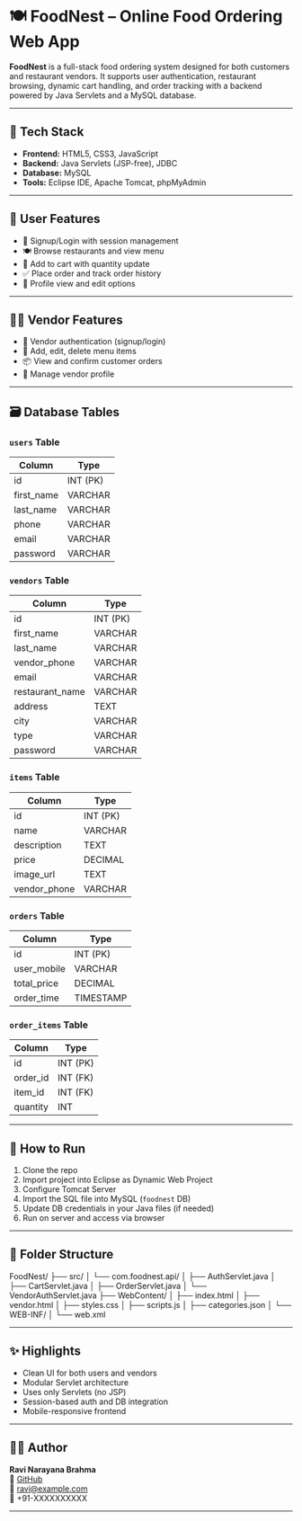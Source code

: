 
# 🍽️ FoodNest – Online Food Ordering Web App

**FoodNest** is a full-stack food ordering system designed for both customers and restaurant vendors. It supports user authentication, restaurant browsing, dynamic cart handling, and order tracking with a backend powered by Java Servlets and a MySQL database.

---

## 🔧 Tech Stack

- **Frontend:** HTML5, CSS3, JavaScript
- **Backend:** Java Servlets (JSP-free), JDBC
- **Database:** MySQL
- **Tools:** Eclipse IDE, Apache Tomcat, phpMyAdmin

---

## 👤 User Features

- 🔐 Signup/Login with session management
- 🍽️ Browse restaurants and view menu
- 🛒 Add to cart with quantity update
- ✅ Place order and track order history
- 👤 Profile view and edit options

---

## 🧑‍🍳 Vendor Features

- 🔐 Vendor authentication (signup/login)
- 🍱 Add, edit, delete menu items
- 📦 View and confirm customer orders
- 👤 Manage vendor profile

---

## 🗃️ Database Tables

### `users` Table
| Column        | Type     |
|---------------|----------|
| id            | INT (PK) |
| first_name    | VARCHAR  |
| last_name     | VARCHAR  |
| phone         | VARCHAR  |
| email         | VARCHAR  |
| password      | VARCHAR  |

### `vendors` Table
| Column         | Type     |
|----------------|----------|
| id             | INT (PK) |
| first_name     | VARCHAR  |
| last_name      | VARCHAR  |
| vendor_phone   | VARCHAR  |
| email          | VARCHAR  |
| restaurant_name| VARCHAR  |
| address        | TEXT     |
| city           | VARCHAR  |
| type           | VARCHAR  |
| password       | VARCHAR  |

### `items` Table
| Column        | Type     |
|---------------|----------|
| id            | INT (PK) |
| name          | VARCHAR  |
| description   | TEXT     |
| price         | DECIMAL  |
| image_url     | TEXT     |
| vendor_phone  | VARCHAR  |

### `orders` Table
| Column        | Type     |
|---------------|----------|
| id            | INT (PK) |
| user_mobile   | VARCHAR  |
| total_price   | DECIMAL  |
| order_time    | TIMESTAMP|

### `order_items` Table
| Column     | Type     |
|------------|----------|
| id         | INT (PK) |
| order_id   | INT (FK) |
| item_id    | INT (FK) |
| quantity   | INT      |

---

## 🚀 How to Run

1. Clone the repo
2. Import project into Eclipse as Dynamic Web Project
3. Configure Tomcat Server
4. Import the SQL file into MySQL (`foodnest` DB)
5. Update DB credentials in your Java files (if needed)
6. Run on server and access via browser

---

## 📂 Folder Structure



FoodNest/
├── src/
│   └── com.foodnest.api/
│       ├── AuthServlet.java
│       ├── CartServlet.java
│       ├── OrderServlet.java
│       └── VendorAuthServlet.java
├── WebContent/
│   ├── index.html
│   ├── vendor.html
│   ├── styles.css
│   ├── scripts.js
│   ├── categories.json
│   └── WEB-INF/
│       └── web.xml



---

## ✨ Highlights

- Clean UI for both users and vendors
- Modular Servlet architecture
- Uses only Servlets (no JSP)
- Session-based auth and DB integration
- Mobile-responsive frontend

---

## 🙋‍♂️ Author

**Ravi Narayana Brahma**  
🔗 [GitHub](https://github.com/yourusername)  
📧 ravi@example.com  
📱 +91-XXXXXXXXXX

---

